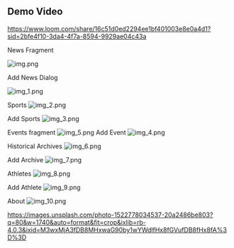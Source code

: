 ## Demo Video
https://www.loom.com/share/16c51d0ed2294ee1bf401003e8e0a4d1?sid=2bfe4f10-3da4-4f7a-8594-9929ae04c43a



News Fragment

![img.png](img.png)

Add News Dialog

![img_1.png](img_1.png)

Sports
![img_2.png](img_2.png)

Add Sports
![img_3.png](img_3.png)


Events fragment
![img_5.png](img_5.png)
Add Event
![img_4.png](img_4.png)


Historical Archives
![img_6.png](img_6.png)


Add Archive
![img_7.png](img_7.png)


Athletes
![img_8.png](img_8.png)

Add Athlete
![img_9.png](img_9.png)

About 
![img_10.png](img_10.png)

https://images.unsplash.com/photo-1522778034537-20a2486be803?q=80&w=1740&auto=format&fit=crop&ixlib=rb-4.0.3&ixid=M3wxMjA3fDB8MHxwaG90by1wYWdlfHx8fGVufDB8fHx8fA%3D%3D


